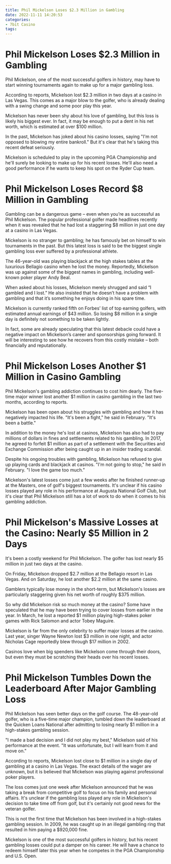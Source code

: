 ```yaml
---
title: Phil Mickelson Loses $2.3 Million in Gambling
date: 2022-11-11 14:20:53
categories:
- 7bit Casino
tags:
---
```



#  Phil Mickelson Loses $2.3 Million in Gambling

Phil Mickelson, one of the most successful golfers in history, may have to start winning tournaments again to make up for a major gambling loss.

According to reports, Mickelson lost $2.3 million in two days at a casino in Las Vegas. This comes as a major blow to the golfer, who is already dealing with a swing change and some poor play this year.

Mickelson has never been shy about his love of gambling, but this loss is likely his biggest ever. In fact, it may be enough to put a dent in his net worth, which is estimated at over $100 million.

In the past, Mickelson has joked about his casino losses, saying "I'm not opposed to blowing my entire bankroll." But it's clear that he's taking this recent defeat seriously.

Mickelson is scheduled to play in the upcoming PGA Championship and he'll surely be looking to make up for his recent losses. He'll also need a good performance if he wants to keep his spot on the Ryder Cup team.

#  Phil Mickelson Loses Record $8 Million in Gambling

Gambling can be a dangerous game – even when you’re as successful as Phil Mickelson. The popular professional golfer made headlines recently when it was revealed that he had lost a staggering $8 million in just one day at a casino in Las Vegas.

Mickelson is no stranger to gambling; he has famously bet on himself to win tournaments in the past. But this latest loss is said to be the biggest single gambling loss ever suffered by a professional athlete.

The 46-year-old was playing blackjack at the high stakes tables at the luxurious Bellagio casino when he lost the money. Reportedly, Mickelson was up against some of the biggest names in gambling, including well-known poker player Andy Beal.

When asked about his losses, Mickelson merely shrugged and said “I gambled and I lost.” He also insisted that he doesn’t have a problem with gambling and that it’s something he enjoys doing in his spare time.

Mickelson is currently ranked fifth on Forbes’ list of top earning golfers, with estimated annual earnings of $43 million. So losing $8 million in a single day is definitely not something to be taken lightly.

In fact, some are already speculating that this latest debacle could have a negative impact on Mickelson’s career and sponsorships going forward. It will be interesting to see how he recovers from this costly mistake – both financially and reputationally.

#  Phil Mickelson Loses Another $1 Million in Casino Gambling

Phil Mickelson's gambling addiction continues to cost him dearly. The five-time major winner lost another $1 million in casino gambling in the last two months, according to reports.

Mickelson has been open about his struggles with gambling and how it has negatively impacted his life. "It's been a fight," he said in February. "It's been a battle."

In addition to the money he's lost at casinos, Mickelson has also had to pay millions of dollars in fines and settlements related to his gambling. In 2017, he agreed to forfeit $1 million as part of a settlement with the Securities and Exchange Commission after being caught up in an insider trading scandal.

Despite his ongoing troubles with gambling, Mickelson has refused to give up playing cards and blackjack at casinos. "I'm not going to stop," he said in February. "I love the game too much."

Mickelson's latest losses come just a few weeks after he finished runner-up at the Masters, one of golf's biggest tournaments. It's unclear if his casino losses played any role in his performance at Augusta National Golf Club, but it's clear that Phil Mickelson still has a lot of work to do when it comes to his gambling addiction.

#  Phil Mickelson's Massive Losses at the Casino: Nearly $5 Million in 2 Days

It's been a costly weekend for Phil Mickelson. The golfer has lost nearly $5 million in just two days at the casino.

On Friday, Mickelson dropped $2.7 million at the Bellagio resort in Las Vegas. And on Saturday, he lost another $2.2 million at the same casino.

Gamblers typically lose money in the short-term, but Mickelson's losses are particularly staggering given his net worth of roughly $375 million.

So why did Mickelson risk so much money at the casino? Some have speculated that he may have been trying to cover losses from earlier in the year. In March, he lost a reported $1 million playing high-stakes poker games with Rick Salomon and actor Tobey Maguire.

Mickelson is far from the only celebrity to suffer major losses at the casino. Last year, singer Wayne Newton lost $3 million in one night, and actor Nicholas Cage reportedly blew through $17 million in 2002.

Casinos love when big spenders like Mickelson come through their doors, but even they must be scratching their heads over his recent losses.

#  Phil Mickelson Tumbles Down the Leaderboard After Major Gambling Loss

Phil Mickelson has seen better days on the golf course. The 48-year-old golfer, who is a five-time major champion, tumbled down the leaderboard at the Quicken Loans National after admitting to losing nearly $1 million in a high-stakes gambling session.

"I made a bad decision and I did not play my best," Mickelson said of his performance at the event. "It was unfortunate, but I will learn from it and move on."

According to reports, Mickelson lost close to $1 million in a single day of gambling at a casino in Las Vegas. The exact details of the wager are unknown, but it is believed that Mickelson was playing against professional poker players.

The loss comes just one week after Mickelson announced that he was taking a break from competitive golf to focus on his family and personal affairs. It's unclear if the gambling loss played any role in Mickelson's decision to take time off from golf, but it's certainly not good news for the veteran golfer.

This is not the first time that Mickelson has been involved in a high-stakes gambling session. In 2009, he was caught up in an illegal gambling ring that resulted in him paying a $920,000 fine.

Mickelson is one of the most successful golfers in history, but his recent gambling losses could put a damper on his career. He will have a chance to redeem himself later this year when he competes in the PGA Championship and U.S. Open.
